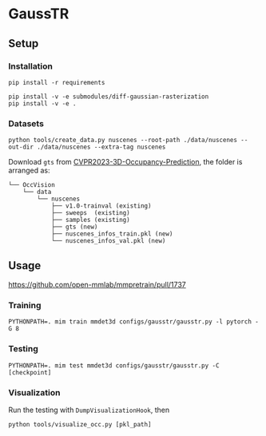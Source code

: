 # GaussTR

## Setup

### Installation

```
pip install -r requirements

pip install -v -e submodules/diff-gaussian-rasterization
pip install -v -e .
```

### Datasets

```
python tools/create_data.py nuscenes --root-path ./data/nuscenes --out-dir ./data/nuscenes --extra-tag nuscenes
```

Download `gts` from [CVPR2023-3D-Occupancy-Prediction](https://github.com/CVPR2023-3D-Occupancy-Prediction/CVPR2023-3D-Occupancy-Prediction),
the folder is arranged as:

```shell script
└── OccVision
    └── data
        └── nuscenes
            ├── v1.0-trainval (existing)
            ├── sweeps  (existing)
            ├── samples (existing)
            ├── gts (new)
            ├── nuscenes_infos_train.pkl (new)
            └── nuscenes_infos_val.pkl (new)
```

## Usage

https://github.com/open-mmlab/mmpretrain/pull/1737

### Training

```
PYTHONPATH=. mim train mmdet3d configs/gausstr/gausstr.py -l pytorch -G 8
```

### Testing

```
PYTHONPATH=. mim test mmdet3d configs/gausstr/gausstr.py -C [checkpoint]
```

### Visualization

Run the testing with `DumpVisualizationHook`, then

```
python tools/visualize_occ.py [pkl_path]
```
